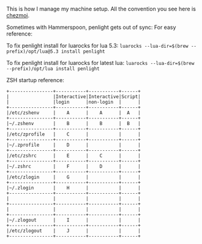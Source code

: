 This is how I manage my machine setup. All the convention you see here is [chezmoi](https://chezmoi.io).

Sometimes with Hammerspoon, penlight gets out of sync: For easy reference: 

To fix penlight install for luarocks for lua 5.3:
`luarocks --lua-dir=$(brew --prefix)/opt/lua@5.3 install penlight`

To fix penlight install for luarocks for latest lua:
`luarocks --lua-dir=$(brew --prefix)/opt/lua install penlight`


ZSH startup reference:
```
+----------------+-----------+-----------+------+
|                |Interactive|Interactive|Script|
|                |login      |non-login  |      |
+----------------+-----------+-----------+------+
|/etc/zshenv     |    A      |    A      |  A   |
+----------------+-----------+-----------+------+
|~/.zshenv       |    B      |    B      |  B   |
+----------------+-----------+-----------+------+
|/etc/zprofile   |    C      |           |      |
+----------------+-----------+-----------+------+
|~/.zprofile     |    D      |           |      |
+----------------+-----------+-----------+------+
|/etc/zshrc      |    E      |    C      |      |
+----------------+-----------+-----------+------+
|~/.zshrc        |    F      |    D      |      |
+----------------+-----------+-----------+------+
|/etc/zlogin     |    G      |           |      |
+----------------+-----------+-----------+------+
|~/.zlogin       |    H      |           |      |
+----------------+-----------+-----------+------+
|                |           |           |      |
+----------------+-----------+-----------+------+
|                |           |           |      |
+----------------+-----------+-----------+------+
|~/.zlogout      |    I      |           |      |
+----------------+-----------+-----------+------+
|/etc/zlogout    |    J      |           |      |
+----------------+-----------+-----------+------+
```
